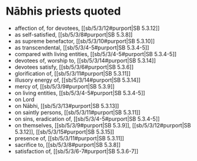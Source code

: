 # Nābhis priests quoted

* affection of, for devotees, [[sb/5/3/12#purport|SB 5.3.12]]
* as self-satisfied, [[sb/5/3/8#purport|SB 5.3.8]]
* as supreme benefactor, [[sb/5/3/10#purport|SB 5.3.10]]
* as transcendental, [[sb/5/3/4-5#purport|SB 5.3.4-5]]
* compared with living entities, [[sb/5/3/4-5#purport|SB 5.3.4-5]]
* devotees of, worship to, [[sb/5/3/14#purport|SB 5.3.14]]
* devotees satisfy, [[sb/5/3/6#purport|SB 5.3.6]]
* glorification of, [[sb/5/3/11#purport|SB 5.3.11]]
* illusory energy of, [[sb/5/3/14#purport|SB 5.3.14]]
* mercy of, [[sb/5/3/9#purport|SB 5.3.9]]
* on living entities, [[sb/5/3/4-5#purport|SB 5.3.4-5]]
* on Lord
* on Nābhi, [[sb/5/3/13#purport|SB 5.3.13]]
* on saintly persons, [[sb/5/3/11#purport|SB 5.3.11]]
* on sins, eradication of, [[sb/5/3/4-5#purport|SB 5.3.4-5]]
* on themselves, [[sb/5/3/9#purport|SB 5.3.9]], [[sb/5/3/12#purport|SB 5.3.12]], [[sb/5/3/15#purport|SB 5.3.15]]
* presence of, [[sb/5/3/11#purport|SB 5.3.11]]
* sacrifice to, [[sb/5/3/8#purport|SB 5.3.8]]
* satisfaction of, [[sb/5/3/6-7#purport|SB 5.3.6-7]]
